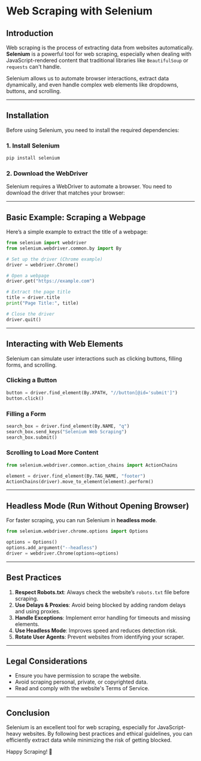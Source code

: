 # Web Scraping with Selenium

## Introduction
Web scraping is the process of extracting data from websites automatically. **Selenium** is a powerful tool for web scraping, especially when dealing with JavaScript-rendered content that traditional libraries like `BeautifulSoup` or `requests` can't handle.

Selenium allows us to automate browser interactions, extract data dynamically, and even handle complex web elements like dropdowns, buttons, and scrolling.

---

## Installation
Before using Selenium, you need to install the required dependencies:

### 1. Install Selenium
```bash
pip install selenium
```

### 2. Download the WebDriver
Selenium requires a WebDriver to automate a browser. You need to download the driver that matches your browser:

---

## Basic Example: Scraping a Webpage
Here’s a simple example to extract the title of a webpage:

```python
from selenium import webdriver
from selenium.webdriver.common.by import By

# Set up the driver (Chrome example)
driver = webdriver.Chrome()

# Open a webpage
driver.get("https://example.com")

# Extract the page title
title = driver.title
print("Page Title:", title)

# Close the driver
driver.quit()
```
---

## Interacting with Web Elements
Selenium can simulate user interactions such as clicking buttons, filling forms, and scrolling.

### Clicking a Button
```python
button = driver.find_element(By.XPATH, "//button[@id='submit']")
button.click()
```

### Filling a Form
```python
search_box = driver.find_element(By.NAME, "q")
search_box.send_keys("Selenium Web Scraping")
search_box.submit()
```

### Scrolling to Load More Content
```python
from selenium.webdriver.common.action_chains import ActionChains

element = driver.find_element(By.TAG_NAME, "footer")
ActionChains(driver).move_to_element(element).perform()
```

---

## Headless Mode (Run Without Opening Browser)
For faster scraping, you can run Selenium in **headless mode**.

```python
from selenium.webdriver.chrome.options import Options

options = Options()
options.add_argument("--headless")
driver = webdriver.Chrome(options=options)
```

---

## Best Practices
1. **Respect Robots.txt**: Always check the website’s `robots.txt` file before scraping.
2. **Use Delays & Proxies**: Avoid being blocked by adding random delays and using proxies.
3. **Handle Exceptions**: Implement error handling for timeouts and missing elements.
4. **Use Headless Mode**: Improves speed and reduces detection risk.
5. **Rotate User Agents**: Prevent websites from identifying your scraper.

---

## Legal Considerations
- Ensure you have permission to scrape the website.
- Avoid scraping personal, private, or copyrighted data.
- Read and comply with the website's Terms of Service.

---

## Conclusion
Selenium is an excellent tool for web scraping, especially for JavaScript-heavy websites. By following best practices and ethical guidelines, you can efficiently extract data while minimizing the risk of getting blocked.

Happy Scraping! 🚀

